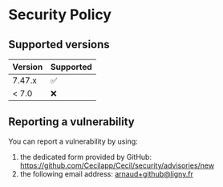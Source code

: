 # Security Policy

## Supported versions

| Version | Supported          |
| ------- | ------------------ |
| 7.47.x  | :white_check_mark: |
| < 7.0   | :x:                |

## Reporting a vulnerability

You can report a vulnerability by using:

1. the dedicated form provided by GitHub: <https://github.com/Cecilapp/Cecil/security/advisories/new>
2. the following email address: <arnaud+github@ligny.fr>
